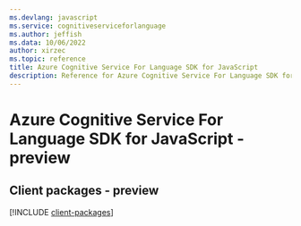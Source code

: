 ```yaml
---
ms.devlang: javascript
ms.service: cognitiveserviceforlanguage
ms.author: jeffish
ms.data: 10/06/2022
author: xirzec
ms.topic: reference
title: Azure Cognitive Service For Language SDK for JavaScript
description: Reference for Azure Cognitive Service For Language SDK for JavaScript
---
```

# Azure Cognitive Service For Language SDK for JavaScript - preview

## Client packages - preview
[!INCLUDE [client-packages](cognitive-service-for-language-client-index.md)]